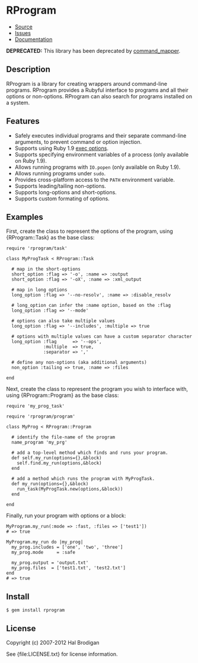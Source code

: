 # RProgram

* [Source](https://github.com/postmodern/rprogram)
* [Issues](https://github.com/postmodern/rprogram/issues)
* [Documentation](http://rubydoc.info/gems/rprogram/frames)

**DEPRECATED:** This library has been deprecated by
[command_mapper](https://github.com/postmodern/command_mapper.rb).

## Description
  
RProgram is a library for creating wrappers around command-line programs.
RProgram provides a Rubyful interface to programs and all their options
or non-options. RProgram can also search for programs installed on a
system.

## Features

* Safely executes individual programs and their separate command-line
  arguments, to prevent command or option injection.
* Supports using Ruby 1.9 [exec options](http://rubydoc.info/stdlib/core/1.9.2/Kernel#spawn-instance_method).
* Supports specifying environment variables of a process
  (only available on Ruby 1.9).
* Allows running programs with `IO.popen` (only available on Ruby 1.9).
* Allows running programs under `sudo`.
* Provides cross-platform access to the `PATH` environment variable.
* Supports leading/tailing non-options.
* Supports long-options and short-options.
* Supports custom formating of options.

## Examples

First, create the class to represent the options of the program, using
{RProgram::Task} as the base class:

    require 'rprogram/task'

    class MyProgTask < RProgram::Task

      # map in the short-options
      short_option :flag => '-o', :name => :output
      short_option :flag => '-oX', :name => :xml_output

      # map in long options
      long_option :flag => '--no-resolv', :name => :disable_resolv

      # long_option can infer the :name option, based on the :flag
      long_option :flag => '--mode'

      # options can also take multiple values
      long_option :flag => '--includes', :multiple => true

      # options with multiple values can have a custom separator character
      long_option :flag      => '--ops',
                  :multiple  => true,
                  :separator => ','

      # define any non-options (aka additional arguments)
      non_option :tailing => true, :name => :files

    end

Next, create the class to represent the program you wish to interface with,
using {RProgram::Program} as the base class:

    require 'my_prog_task'

    require 'rprogram/program'

    class MyProg < RProgram::Program

      # identify the file-name of the program
      name_program 'my_prg'

      # add a top-level method which finds and runs your program.
      def self.my_run(options={},&block)
        self.find.my_run(options,&block)
      end

      # add a method which runs the program with MyProgTask.
      def my_run(options={},&block)
        run_task(MyProgTask.new(options,&block))
      end

    end

Finally, run your program with options or a block:

    MyProgram.my_run(:mode => :fast, :files => ['test1'])
    # => true

    MyProgram.my_run do |my_prog|
      my_prog.includes = ['one', 'two', 'three']
      my_prog.mode     = :safe

      my_prog.output = 'output.txt'
      my_prog.files  = ['test1.txt', 'test2.txt']
    end
    # => true

## Install

    $ gem install rprogram

## License

Copyright (c) 2007-2012 Hal Brodigan

See {file:LICENSE.txt} for license information.
